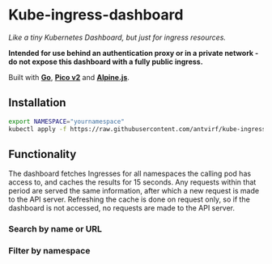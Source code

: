 # Kube-ingress-dashboard

*Like a tiny Kubernetes Dashboard, but just for ingress resources.*

**Intended for use behind an authentication proxy or in a private network - do not expose this dashboard with a fully public ingress.**

Built with **[Go](https://go.dev/)**, **[Pico v2](https://v2.picocss.com/docs/v2)** and **[Alpine.js](https://alpinejs.dev/)**.

## Installation

```bash
export NAMESPACE="yournamespace"
kubectl apply -f https://raw.githubusercontent.com/antvirf/kube-ingress-dashboard/main/deploy.yaml -n $NAMESPACE
```

## Functionality

The dashboard fetches Ingresses for all namespaces the calling pod has access to, and caches the results for 15 seconds. Any requests within that period are served the same information, after which a new request is made to the API server. Refreshing the cache is done on request only, so if the dashboard is not accessed, no requests are made to the API server.

### Search by name or URL

### Filter by namespace
